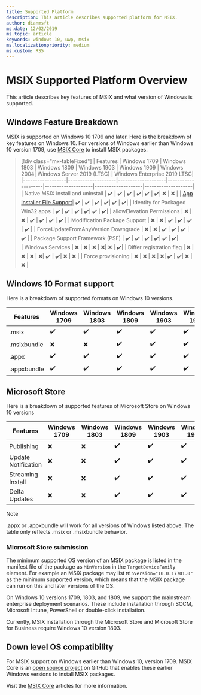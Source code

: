 ```yaml
---
title: Supported Platform 
description: This article describes supported platform for MSIX. 
author: dianmsft
ms.date: 12/02/2019
ms.topic: article
keywords: windows 10, uwp, msix
ms.localizationpriority: medium
ms.custom: RS5
---
```


# MSIX Supported Platform Overview 
This article describes key features of MSIX and what version of Windows is supported. 

## Windows Feature Breakdown
MSIX is supported on Windows 10 1709 and later. Here is the breakdown of key features on Windows 10. For versions of Windows earlier than Windows 10 version 1709, use [MSIX Core](msix-core/msixcore.md) to install MSIX packages. 

> [!div class="mx-tableFixed"]
| Features | Windows 1709 | Windows 1803 | Windows 1809 | Windows 1903 | Windows 1909 | Windows 2004| Windows Server 2019 (LTSC) | Windows Enterprise 2019 LTSC| 
|------------------|--------------------|--------------------|--------------------|--------------------|--------------------|--------------------|
| Native MSIX install and uninstall | :heavy_check_mark: | :heavy_check_mark: | :heavy_check_mark: | :heavy_check_mark:| :heavy_check_mark: | :heavy_check_mark:| :x: | :x: |
| [App Installer File Support](app-installer/installing-windows10-apps-web.md)| :heavy_check_mark: | :heavy_check_mark: | :heavy_check_mark: | :heavy_check_mark:| :heavy_check_mark: | :heavy_check_mark:| 
| Identity for Packaged Win32 apps | :heavy_check_mark: | :heavy_check_mark: | :heavy_check_mark: | :heavy_check_mark:| :heavy_check_mark: | :heavy_check_mark:| 
| allowElevation Permissions | :x:                | :x:                | :heavy_check_mark: | :heavy_check_mark: | :heavy_check_mark: | :heavy_check_mark: | 
| Modification Package Support | :x:                | :x:                | :heavy_check_mark: | :heavy_check_mark: | :heavy_check_mark: | :heavy_check_mark: | 
| ForceUpdateFromAnyVersion Downgrade |  :x:                | :x:                | :heavy_check_mark: | :heavy_check_mark: | :heavy_check_mark: | :heavy_check_mark: | 
| Package Support Framework (PSF) | :heavy_check_mark: | :heavy_check_mark: | :heavy_check_mark: | :heavy_check_mark:| :heavy_check_mark: | :heavy_check_mark:|  
| Windows Services | :x: | :x: | :x: | :x:| :x: | :heavy_check_mark:| 
| Differ registration flag |  :x: | :x: | :x: | :x:| :heavy_check_mark: | :heavy_check_mark:| :x: | :x: |
| Force provisioning |  :x: | :x: | :x: | :x:| :heavy_check_mark: | :heavy_check_mark:| :x: | :x: |

## Windows 10 Format support 
Here is a breakdown of supported formats on Windows 10 versions. 

| Features | Windows 1709 | Windows 1803 | Windows 1809 | Windows 1903 | Windows 1909 | Windows 2004
|------------------|--------------------|--------------------|--------------------|--------------------|--------------------|--------------------|
| .msix              | :heavy_check_mark: | :heavy_check_mark: | :heavy_check_mark: | :heavy_check_mark:| :heavy_check_mark: | :heavy_check_mark:| 
| .msixbundle| :x:                | :x:                | :heavy_check_mark: | :heavy_check_mark: | :heavy_check_mark: | :heavy_check_mark:|
| .appx | :heavy_check_mark: | :heavy_check_mark: | :heavy_check_mark: | :heavy_check_mark:| :heavy_check_mark: | :heavy_check_mark:| 
| .appxbundle | :heavy_check_mark: | :heavy_check_mark: | :heavy_check_mark: | :heavy_check_mark:| :heavy_check_mark: | :heavy_check_mark:| 

## Microsoft Store 
Here is a breakdown of supported features of Microsoft Store on Windows 10 versions

| Features | Windows 1709 | Windows 1803 | Windows 1809 | Windows 1903 | Windows 1909 | Windows 2004
|------------------|--------------------|--------------------|--------------------|--------------------|--------------------|--------------------|
| Publishing             | :x: | :x: | :heavy_check_mark: | :heavy_check_mark:| :heavy_check_mark: | :heavy_check_mark:| 
| Update Notification| :x: | :x: | :heavy_check_mark: | :heavy_check_mark:| :heavy_check_mark: | :heavy_check_mark:| 
| Streaming Install | :x:                | :x:                | :heavy_check_mark: | :heavy_check_mark: | :heavy_check_mark: | :heavy_check_mark:| 
| Delta Updates | :x: | :x: | :heavy_check_mark: | :heavy_check_mark:| :heavy_check_mark: | :heavy_check_mark:| 

> [!NOTE]
> .appx or .appxbundle will work for all versions of Windows listed above. The table only reflects .msix or .msixbundle behavior. 

### Microsoft Store submission 
The minimum supported OS version of an MSIX package is listed in the manifest file of the package as `MinVersion` in the `TargetDeviceFamily` element. For example an MSIX package may list `MinVersion="10.0.17701.0"` as the minimum supported version, which means that the MSIX package can run on this and later versions of the OS.

On Windows 10 versions 1709, 1803, and 1809, we support the mainstream enterprise deployment scenarios. These include installation through SCCM, Microsoft Intune, PowerShell or double-click installation.

Currently, MSIX installation through the Microsoft Store and Microsoft Store for Business require Windows 10 version 1803.

## Down level OS compatibility 
For MSIX support on  Windows earlier than Windows 10, version 1709. MSIX Core is an [open source project](https://github.com/Microsoft/msix-packaging/tree/master/MsixCore) on GitHub that enables these earlier Windows versions to install MSIX packages. 

Visit the [MSIX Core](msix-core/msixcore.md) articles for more information. 

